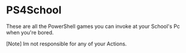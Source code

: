 # PS4School
These are all the PowerShell games you can invoke at your School's Pc when you're bored.

[Note] Im not responsible for any of your Actions.

